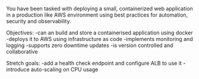 You have been tasked with deploying a small, containerized web application in a production like AWS environment using best practices for automation, security and observability.

Objectives:
-can an build and store a containerised application using docker
-deploys it to AWS using infrastructure as code
-implements monitoring and logging
-supports zero downtime updates
-is version controlled and collaborative

Stretch goals:
-add a health check endpoint and configure ALB to use it
-introduce auto-scaling on CPU usage